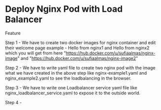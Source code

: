 # Deploy Nginx Pod with Load Balancer

Feature 

Step 1 - We have to create two docker images for nginx container and edit their welcome page example - Hello from nginx1 and Hello from nginx2 which you will get from here "https://hub.docker.com/u/sufiaalmas/nginx-image" and "https://hub.docker.com/u/sufiaalmas/nginx-image2"

Step 2 - We have to write yaml file to create two nginx pod with the image what we have created in the above step like nginx-example1.yaml and nginx_example2.yaml to see the loadbalancing in the browser.

Step 3 - We have to write one Loadbalancer service yaml file like nginx_loadbalancer_service.yaml to expose it to the outside world.

Step 4 - 
